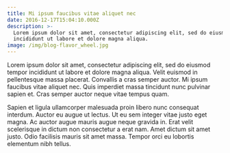 ```yaml
---
title: Mi ipsum faucibus vitae aliquet nec
date: 2016-12-17T15:04:10.000Z
description: >-
  Lorem ipsum dolor sit amet, consectetur adipiscing elit, sed do eiusmod tempor
  incididunt ut labore et dolore magna aliqua.
image: /img/blog-flavor_wheel.jpg
---
```

Lorem ipsum dolor sit amet, consectetur adipiscing elit, sed do eiusmod tempor incididunt ut labore et dolore magna aliqua. Velit euismod in pellentesque massa placerat. Convallis a cras semper auctor. Mi ipsum faucibus vitae aliquet nec. Quis imperdiet massa tincidunt nunc pulvinar sapien et. Cras semper auctor neque vitae tempus quam. 

Sapien et ligula ullamcorper malesuada proin libero nunc consequat interdum. Auctor eu augue ut lectus. Ut eu sem integer vitae justo eget magna. Ac auctor augue mauris augue neque gravida in. Erat velit scelerisque in dictum non consectetur a erat nam. Amet dictum sit amet justo. Odio facilisis mauris sit amet massa. Tempor orci eu lobortis elementum nibh tellus.
